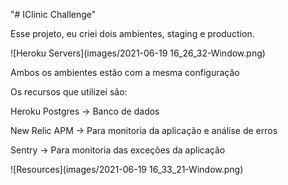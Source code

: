 "# IClinic Challenge"

Esse projeto, eu criei dois ambientes, staging e production.

![Heroku Servers](images/2021-06-19 16_26_32-Window.png)

Ambos os ambientes estão com a mesma configuração

Os recursos que utilizei são:

Heroku Postgres -> Banco de dados <br>

New Relic APM -> Para monitoria da aplicação e análise de erros<br>

Sentry -> Para monitoria das exceções da aplicação <br>

![Resources](images/2021-06-19 16_33_21-Window.png)


